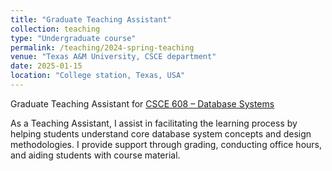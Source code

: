 ```yaml
---
title: "Graduate Teaching Assistant"
collection: teaching
type: "Undergraduate course"
permalink: /teaching/2024-spring-teaching
venue: "Texas A&M University, CSCE department"
date: 2025-01-15
location: "College station, Texas, USA"
---
```


Graduate Teaching Assistant for [CSCE 608 – Database Systems](https://people.engr.tamu.edu/j-chen3/courses/608-600/2025/courseweb.html)

As a Teaching Assistant, I assist in facilitating the learning process by helping students understand core database system concepts and design methodologies. I provide support through grading, conducting office hours, and aiding students with course material.
